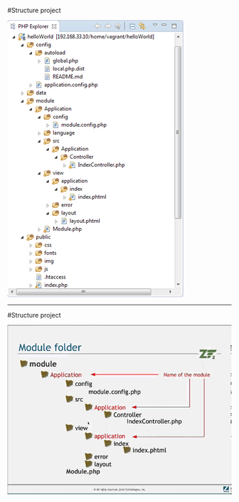 #Structure project

![Landscape](../../../img/structure.png)

---

#Structure project

![Landscape](../../../img/nameModule.jpg)
